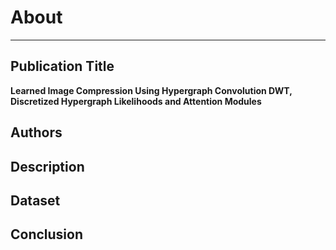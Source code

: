 # About

---

## Publication Title

**Learned Image Compression Using Hypergraph Convolution DWT, Discretized Hypergraph Likelihoods and Attention Modules**

## Authors

## Description

## Dataset

## Conclusion

